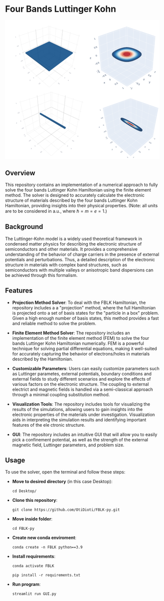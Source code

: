 # Four Bands Luttinger Kohn
![Alt text](/Images/ground_state_planar_geometry.png)
## Overview

This repository contains an implementation of a numerical approach to fully solve the four bands Luttinger Kohn Hamiltonian using the finite element method. The solver is designed to accurately calculate the electronic structure of materials described by the four bands Luttinger Kohn Hamiltonian, providing insights into their physical properties. (Note: all units are to be considered in a.u., where $\hbar = m = e =1$.)

## Background

The Luttinger-Kohn model is a widely used theoretical framework in condensed matter physics for describing the electronic structure of semiconductors and other materials. It provides a comprehensive understanding of the behavior of charge carriers in the presence of external potentials and perturbations.
Thus, a detailed description of the electronic structure in materials with complex band structures, such as semiconductors with multiple valleys or anisotropic band dispersions can be achieved through this formalism.

## Features

* **Projection Method Solver**: To deal with the FBLK Hamiltonian, the repository includes a a "projection" method, where the full Hamiltonian is projected onto a set of basis states for the "particle in a box" problem. Given a high enough number of basis states, this method provides a fast and reliable method to solve the problem.

* **Finite Element Method Solver**: The repository includes an implementation of the finite element method (FEM) to solve the four bands Luttinger Kohn Hamiltonian numerically. FEM is a powerful technique for solving partial differential equations, making it well-suited for accurately capturing the behavior of electrons/holes in materials described by the Hamiltonian.

* **Customizable Parameters**: Users can easily customize parameters such as Luttinger parametes, external potentials, boundary conditions and external fields to study different scenarios and explore the effects of various factors on the electronic structure. The coupling to external electrict and magnetic fields is handled via a semi-classical approach through a minimal coupling substitution method. 

* **Visualization Tools**: The repository includes tools for visualizing the results of the simulations, allowing users to gain insights into the electronic properties of the materials under investigation. Visualization aids in interpreting the simulation results and identifying important features of the ele ctronic structure.
* **GUI**: The repository includes an intuitive GUI that will allow you to easily pick a confinement potential, as well as the strength of the external magnetic field, Luttinger parameters, and problem size. 
## Usage

To use the solver, open the terminal and follow these steps:

* **Move to desired directory** (in this case Desktop):
    ```
    cd Desktop/
    ```
* **Clone this repository**:
  
  ```
  git clone https://github.com/OtiDioti/FBLK-py.git
  ```
* **Move inside folder**:
    ```
    cd FBLK-py
    ```
* **Create new conda enviroment**:
    ```
    conda create -n FBLK python==3.9
    ```
* **Install requirements**:
    ```
    conda activate FBLK
    ```
    ```
    pip install -r requirements.txt
    ```
* **Run program**:
    ```
    streamlit run GUI.py
    ```
  


